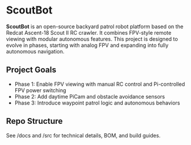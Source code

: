 # ScoutBot

**ScoutBot** is an open-source backyard patrol robot platform based on the Redcat Ascent-18 Scout II RC crawler. It combines FPV-style remote viewing with modular autonomous features. This project is designed to evolve in phases, starting with analog FPV and expanding into fully autonomous navigation.

## Project Goals

- Phase 1: Enable FPV viewing with manual RC control and Pi-controlled FPV power switching
- Phase 2: Add daytime PiCam and obstacle avoidance sensors
- Phase 3: Introduce waypoint patrol logic and autonomous behaviors

## Repo Structure

See /docs and /src for technical details, BOM, and build guides.
